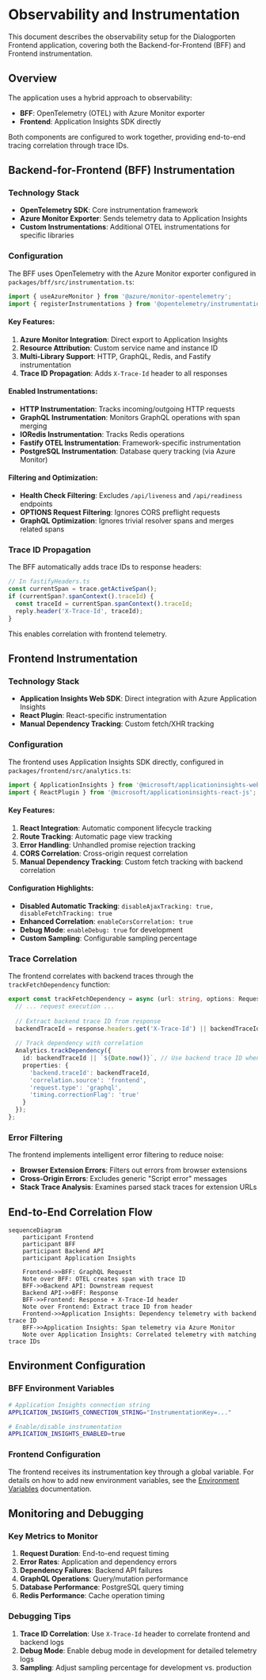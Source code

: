 # Observability and Instrumentation

This document describes the observability setup for the Dialogporten Frontend application, covering both the Backend-for-Frontend (BFF) and Frontend instrumentation.

## Overview

The application uses a hybrid approach to observability:
- **BFF**: OpenTelemetry (OTEL) with Azure Monitor exporter
- **Frontend**: Application Insights SDK directly

Both components are configured to work together, providing end-to-end tracing correlation through trace IDs.

## Backend-for-Frontend (BFF) Instrumentation

### Technology Stack
- **OpenTelemetry SDK**: Core instrumentation framework
- **Azure Monitor Exporter**: Sends telemetry data to Application Insights
- **Custom Instrumentations**: Additional OTEL instrumentations for specific libraries

### Configuration

The BFF uses OpenTelemetry with the Azure Monitor exporter configured in `packages/bff/src/instrumentation.ts`:

```typescript
import { useAzureMonitor } from '@azure/monitor-opentelemetry';
import { registerInstrumentations } from '@opentelemetry/instrumentation';
```

#### Key Features:
1. **Azure Monitor Integration**: Direct export to Application Insights
2. **Resource Attribution**: Custom service name and instance ID
3. **Multi-Library Support**: HTTP, GraphQL, Redis, and Fastify instrumentation
4. **Trace ID Propagation**: Adds `X-Trace-Id` header to all responses

#### Enabled Instrumentations:
- **HTTP Instrumentation**: Tracks incoming/outgoing HTTP requests
- **GraphQL Instrumentation**: Monitors GraphQL operations with span merging
- **IORedis Instrumentation**: Tracks Redis operations
- **Fastify OTEL Instrumentation**: Framework-specific instrumentation
- **PostgreSQL Instrumentation**: Database query tracking (via Azure Monitor)

#### Filtering and Optimization:
- **Health Check Filtering**: Excludes `/api/liveness` and `/api/readiness` endpoints
- **OPTIONS Request Filtering**: Ignores CORS preflight requests
- **GraphQL Optimization**: Ignores trivial resolver spans and merges related spans

### Trace ID Propagation

The BFF automatically adds trace IDs to response headers:

```typescript
// In fastifyHeaders.ts
const currentSpan = trace.getActiveSpan();
if (currentSpan?.spanContext().traceId) {
  const traceId = currentSpan.spanContext().traceId;
  reply.header('X-Trace-Id', traceId);
}
```

This enables correlation with frontend telemetry.

## Frontend Instrumentation

### Technology Stack
- **Application Insights Web SDK**: Direct integration with Azure Application Insights
- **React Plugin**: React-specific instrumentation
- **Manual Dependency Tracking**: Custom fetch/XHR tracking

### Configuration

The frontend uses Application Insights SDK directly, configured in `packages/frontend/src/analytics.ts`:

```typescript
import { ApplicationInsights } from '@microsoft/applicationinsights-web';
import { ReactPlugin } from '@microsoft/applicationinsights-react-js';
```

#### Key Features:
1. **React Integration**: Automatic component lifecycle tracking
2. **Route Tracking**: Automatic page view tracking
3. **Error Handling**: Unhandled promise rejection tracking
4. **CORS Correlation**: Cross-origin request correlation
5. **Manual Dependency Tracking**: Custom fetch tracking with backend correlation

#### Configuration Highlights:
- **Disabled Automatic Tracking**: `disableAjaxTracking: true, disableFetchTracking: true`
- **Enhanced Correlation**: `enableCorsCorrelation: true`
- **Debug Mode**: `enableDebug: true` for development
- **Custom Sampling**: Configurable sampling percentage

### Trace Correlation

The frontend correlates with backend traces through the `trackFetchDependency` function:

```typescript
export const trackFetchDependency = async (url: string, options: RequestInit = {}) => {
  // ... request execution ...
  
  // Extract backend trace ID from response
  backendTraceId = response.headers.get('X-Trace-Id') || backendTraceId;
  
  // Track dependency with correlation
  Analytics.trackDependency({
    id: backendTraceId || `${Date.now()}`, // Use backend trace ID when available
    properties: {
      'backend.traceId': backendTraceId,
      'correlation.source': 'frontend',
      'request.type': 'graphql',
      'timing.correctionFlag': 'true'
    }
  });
};
```

### Error Filtering

The frontend implements intelligent error filtering to reduce noise:

- **Browser Extension Errors**: Filters out errors from browser extensions
- **Cross-Origin Errors**: Excludes generic "Script error" messages
- **Stack Trace Analysis**: Examines parsed stack traces for extension URLs

## End-to-End Correlation Flow

```mermaid
sequenceDiagram
    participant Frontend
    participant BFF
    participant Backend API
    participant Application Insights

    Frontend->>BFF: GraphQL Request
    Note over BFF: OTEL creates span with trace ID
    BFF->>Backend API: Downstream request
    Backend API->>BFF: Response
    BFF->>Frontend: Response + X-Trace-Id header
    Note over Frontend: Extract trace ID from header
    Frontend->>Application Insights: Dependency telemetry with backend trace ID
    BFF->>Application Insights: Span telemetry via Azure Monitor
    Note over Application Insights: Correlated telemetry with matching trace IDs
```

## Environment Configuration

### BFF Environment Variables
```bash
# Application Insights connection string
APPLICATION_INSIGHTS_CONNECTION_STRING="InstrumentationKey=..."

# Enable/disable instrumentation
APPLICATION_INSIGHTS_ENABLED=true
```

### Frontend Configuration
The frontend receives its instrumentation key through a global variable. For details on how to add new environment variables, see the [Environment Variables](./environment+variables.md) documentation.

## Monitoring and Debugging

### Key Metrics to Monitor
1. **Request Duration**: End-to-end request timing
2. **Error Rates**: Application and dependency errors
3. **Dependency Failures**: Backend API failures
4. **GraphQL Operations**: Query/mutation performance
5. **Database Performance**: PostgreSQL query timing
6. **Redis Performance**: Cache operation timing

### Debugging Tips
1. **Trace ID Correlation**: Use `X-Trace-Id` header to correlate frontend and backend logs
2. **Debug Mode**: Enable debug mode in development for detailed telemetry logs
3. **Sampling**: Adjust sampling percentage for development vs. production
